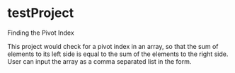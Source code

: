 # testProject
Finding the Pivot Index

This project would check for a pivot index in an array, so that the sum of elements to its left side is equal to the sum of the elements to the right side. 
User can input the array as a comma separated list in the form.
